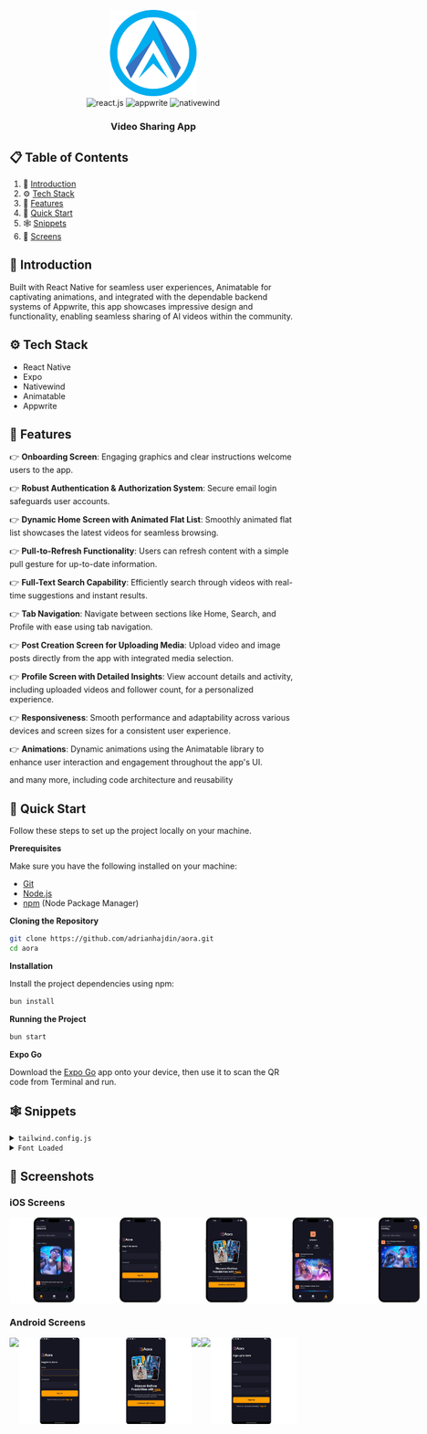 <div align="center">
  <br />
    <a href="www.qpmatrix.tech" target="_blank">
      <img src="./screenshoots/QPMatrix-Logo.svg" alt="QPMatrix Logo" width="30%" height="30%">
    </a>
  <br />

  <div>
    <img src="https://img.shields.io/badge/-React_Native-black?style=for-the-badge&logoColor=white&logo=react&color=61DAFB" alt="react.js" />
    <img src="https://img.shields.io/badge/-Appwrite-black?style=for-the-badge&logoColor=white&logo=appwrite&color=FD366E" alt="appwrite" />
    <img src="https://img.shields.io/badge/NativeWind-black?style=for-the-badge&logoColor=white&logo=tailwindcss&color=06B6D4" alt="nativewind" />
  </div>

  <h3 align="center">Video Sharing App</h3>


</div>

## 📋 <a name="table">Table of Contents</a>

1. 🤖 [Introduction](#introduction)
2. ⚙️ [Tech Stack](#tech-stack)
3. 🔋 [Features](#features)
4. 🤸 [Quick Start](#quick-start)
5. 🕸️ [Snippets](#snippets)
6. 🚀  [Screens](#-screenshots)






## <a name="introduction">🤖 Introduction</a>

Built with React Native for seamless user experiences, Animatable for captivating animations, and integrated with the dependable backend systems of Appwrite, 
this app showcases impressive design and functionality, enabling seamless sharing of AI videos within the community.



## <a name="tech-stack">⚙️ Tech Stack</a>

- React Native
- Expo
- Nativewind
- Animatable
- Appwrite

## <a name="features">🔋 Features</a>

👉 **Onboarding Screen**: Engaging graphics and clear instructions welcome users to the app.

👉 **Robust Authentication & Authorization System**: Secure email login safeguards user accounts.

👉 **Dynamic Home Screen with Animated Flat List**: Smoothly animated flat list showcases the latest videos for seamless browsing.

👉 **Pull-to-Refresh Functionality**: Users can refresh content with a simple pull gesture for up-to-date information.

👉 **Full-Text Search Capability**: Efficiently search through videos with real-time suggestions and instant results.

👉 **Tab Navigation**: Navigate between sections like Home, Search, and Profile with ease using tab navigation.

👉 **Post Creation Screen for Uploading Media**: Upload video and image posts directly from the app with integrated media selection.

👉 **Profile Screen with Detailed Insights**: View account details and activity, including uploaded videos and follower count, for a personalized experience.

👉 **Responsiveness**: Smooth performance and adaptability across various devices and screen sizes for a consistent user experience.

👉 **Animations**: Dynamic animations using the Animatable library to enhance user interaction and engagement throughout the app's UI.

and many more, including code architecture and reusability 

## <a name="quick-start">🤸 Quick Start</a>

Follow these steps to set up the project locally on your machine.

**Prerequisites**

Make sure you have the following installed on your machine:

- [Git](https://git-scm.com/)
- [Node.js](https://nodejs.org/en)
- [npm](https://www.npmjs.com/) (Node Package Manager)

**Cloning the Repository**

```bash
git clone https://github.com/adrianhajdin/aora.git
cd aora
```
**Installation**

Install the project dependencies using npm:

```bash
bun install
```

**Running the Project**

```bash
bun start
```

**Expo Go**

Download the [Expo Go](https://expo.dev/go) app onto your device, then use it to scan the QR code from Terminal and run.

## <a name="snippets">🕸️ Snippets</a>

<details>
<summary><code>tailwind.config.js</code></summary>

```javascript
/** @type {import('tailwindcss').Config} */
module.exports = {
  content: ["./app/**/*.{js,jsx,ts,tsx}", "./components/**/*.{js,jsx,ts,tsx}"],
  theme: {
    extend: {
      colors: {
        primary: "#161622",
        secondary: {
          DEFAULT: "#FF9C01",
          100: "#FF9001",
          200: "#FF8E01",
        },
        black: {
          DEFAULT: "#000",
          100: "#1E1E2D",
          200: "#232533",
        },
        gray: {
          100: "#CDCDE0",
        },
      },
      fontFamily: {
        pthin: ["Poppins-Thin", "sans-serif"],
        pextralight: ["Poppins-ExtraLight", "sans-serif"],
        plight: ["Poppins-Light", "sans-serif"],
        pregular: ["Poppins-Regular", "sans-serif"],
        pmedium: ["Poppins-Medium", "sans-serif"],
        psemibold: ["Poppins-SemiBold", "sans-serif"],
        pbold: ["Poppins-Bold", "sans-serif"],
        pextrabold: ["Poppins-ExtraBold", "sans-serif"],
        pblack: ["Poppins-Black", "sans-serif"],
      },
    },
  },
  plugins: [],
};
```

</details>

<details>
<summary><code>Font Loaded</code></summary>

```javascript
const [fontsLoaded, error] = useFonts({
  "Poppins-Black": require("../assets/fonts/Poppins-Black.ttf"),
  "Poppins-Bold": require("../assets/fonts/Poppins-Bold.ttf"),
  "Poppins-ExtraBold": require("../assets/fonts/Poppins-ExtraBold.ttf"),
  "Poppins-ExtraLight": require("../assets/fonts/Poppins-ExtraLight.ttf"),
  "Poppins-Light": require("../assets/fonts/Poppins-Light.ttf"),
  "Poppins-Medium": require("../assets/fonts/Poppins-Medium.ttf"),
  "Poppins-Regular": require("../assets/fonts/Poppins-Regular.ttf"),
  "Poppins-SemiBold": require("../assets/fonts/Poppins-SemiBold.ttf"),
  "Poppins-Thin": require("../assets/fonts/Poppins-Thin.ttf"),
});

useEffect(() => {
  if (error) throw error;

  if (fontsLoaded) {
    SplashScreen.hideAsync();
  }
}, [fontsLoaded, error]);

if (!fontsLoaded && !error) {
  return null;
}
```

</details>





## <a name="screenshots">🚀 Screenshots</a>

### iOS Screens

 <div style="display: flex; flex-direction: 'row';">
<img src="./screenshots/ios/home.svg" width=30%>
<img src="./screenshots/ios/log-in.svg" width=30%>
<img src="./screenshots/ios/on-boarding.svg" width=30%>
<img src="./screenshots/ios/profile.svg" width=30%>
<img src="./screenshots/ios/serach.svg" width=30%>
<img src="./screenshots/ios/sign-up.svg" width=30%>
<img src="./screenshots/ios/upload.svg" width=30%>
</div>

### Android Screens

 <div style="display: flex; flex-direction: 'row';">
<img src="./screenshots/android/home.svg" width=30%>
<img src="./screenshots/android/log-in.svg" width=30%>
<img src="./screenshots/android/on-boarding.svg" width=30%>
<img src="./screenshots/android/profile.svg" width=30%>
<img src="./screenshots/android/serach.svg" width=30%>
<img src="./screenshots/android/sign-up.svg" width=30%>

</div>
  


#